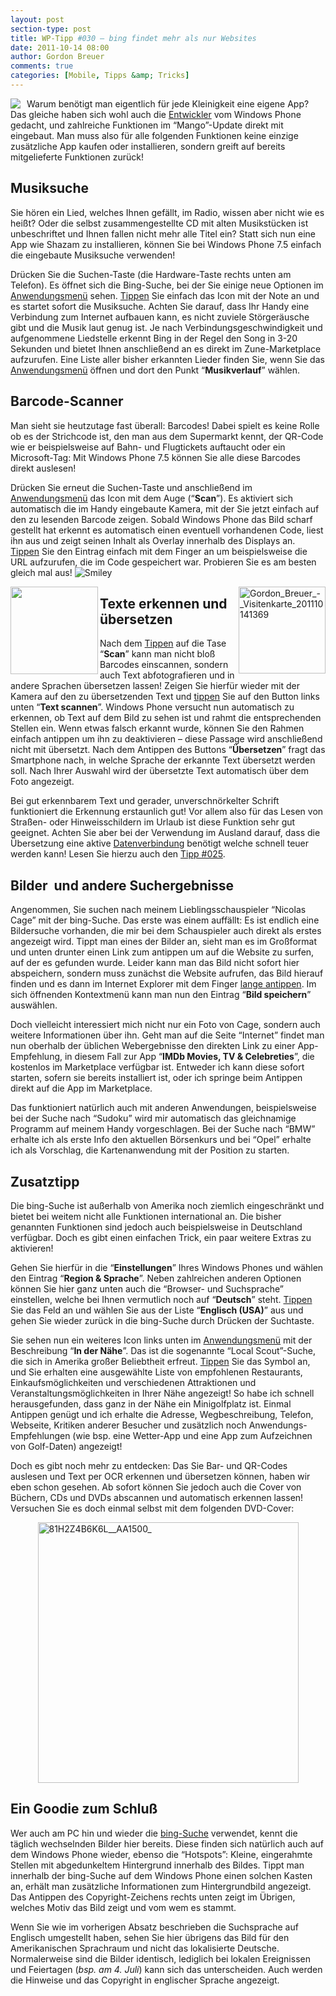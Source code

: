 ```yaml
---
layout: post
section-type: post
title: WP-Tipp #030 – bing findet mehr als nur Websites
date: 2011-10-14 08:00
author: Gordon Breuer
comments: true
categories: [Mobile, Tipps &amp; Tricks]
---
```

<p><img style="margin: 0px 10px 0px 0px; display: inline; float: left" align="left" src="http://anheledirwp.blob.core.windows.net/wordpress/2011/10/internetmg.png" /></p>  <p>Warum benötigt man eigentlich für jede Kleinigkeit eine eigene App? Das gleiche haben sich wohl auch die <a href="http://dotnet-forum.de/forums/default.aspx?GroupID=32">Entwickler</a> vom Windows Phone gedacht, und zahlreiche Funktionen im “Mango”-Update direkt mit eingebaut. Man muss also für alle folgenden Funktionen keine einzige zusätzliche App kaufen oder installieren, sondern greift auf bereits mitgelieferte Funktionen zurück!</p>  <h2>Musiksuche</h2>  <p>Sie hören ein Lied, welches Ihnen gefällt, im Radio, wissen aber nicht wie es heißt? Oder die selbst zusammengestellte CD mit alten Musikstücken ist unbeschriftet und Ihnen fallen nicht mehr alle Titel ein? Statt sich nun eine App wie Shazam zu installieren, können Sie bei Windows Phone 7.5 einfach die eingebaute Musiksuche verwenden!</p>  <p>Drücken Sie die Suchen-Taste (die Hardware-Taste rechts unten am Telefon). Es öffnet sich die Bing-Suche, bei der Sie einige neue Optionen im <a href="/post/2011/09/05/WP7-Tipp-002-%E2%80%93-Das-Anwendungs-und-Kontextmenu.aspx">Anwendungsmenü</a> sehen. <a href="/post/2011/09/12/WP7-Tipp-007-%E2%80%93-Standard-Gesten.aspx">Tippen</a> Sie einfach das Icon mit der Note an und es startet sofort die Musiksuche. Achten Sie darauf, dass Ihr Handy eine Verbindung zum Internet aufbauen kann, es nicht zuviele Störgeräusche gibt und die Musik laut genug ist. Je nach Verbindungsgeschwindigkeit und aufgenommene Liedstelle erkennt Bing in der Regel den Song in 3-20 Sekunden und bietet Ihnen anschließend an es direkt im Zune-Marketplace aufzurufen. Eine Liste aller bisher erkannten Lieder finden Sie, wenn Sie das <a href="/post/2011/09/05/WP7-Tipp-002-%E2%80%93-Das-Anwendungs-und-Kontextmenu.aspx">Anwendungsmenü</a> öffnen und dort den Punkt “<strong>Musikverlauf</strong>” wählen.</p>  <h2>Barcode-Scanner</h2>  <p>Man sieht sie heutzutage fast überall: Barcodes! Dabei spielt es keine Rolle ob es der Strichcode ist, den man aus dem Supermarkt kennt, der QR-Code wie er beispielsweise auf Bahn- und Flugtickets auftaucht oder ein Microsoft-Tag: Mit Windows Phone 7.5 können Sie alle diese Barcodes direkt auslesen!</p>  <p>Drücken Sie erneut die Suchen-Taste und anschließend im <a href="/post/2011/09/05/WP7-Tipp-002-%E2%80%93-Das-Anwendungs-und-Kontextmenu.aspx">Anwendungsmenü</a> das Icon mit dem Auge (“<strong>Scan</strong>”). Es aktiviert sich automatisch die im Handy eingebaute Kamera, mit der Sie jetzt einfach auf den zu lesenden Barcode zeigen. Sobald Windows Phone das Bild scharf gestellt hat erkennt es automatisch einen eventuell vorhandenen Code, liest ihn aus und zeigt seinen Inhalt als Overlay innerhalb des Displays an. <a href="/post/2011/09/12/WP7-Tipp-007-%E2%80%93-Standard-Gesten.aspx">Tippen</a> Sie den Eintrag einfach mit dem Finger an um beispielsweise die URL aufzurufen, die im Code gespeichert war. Probieren Sie es am besten gleich mal aus! <img style="border-bottom-style: none; border-left-style: none; border-top-style: none; border-right-style: none" class="wlEmoticon wlEmoticon-smile" alt="Smiley" src="http://anheledirwp.blob.core.windows.net/wordpress/2011/10/wlEmoticon-smile3.png" /></p>  <p><img style="display: inline; float: left" align="left" src="http://qrcode.kaywa.com/img.php?s=5&amp;d=http%3A%2F%2Fwww.windowsphone.com%2Fde-DE%2Fapps%2Fae383e79-bf39-e011-854c-00237de2db9e" width="140" height="140" /><a href="http://static.gordon-breuer.de/img/WP-Tipp-030--Viele-Kleinigkeiten-die-das_8E6C/Gordon_Breuer_-_Visitenkarte_201110141369.png"><img style="background-image: none; border-right-width: 0px; padding-left: 0px; padding-right: 0px; display: inline; float: right; border-top-width: 0px; border-bottom-width: 0px; border-left-width: 0px; padding-top: 0px" title="Gordon_Breuer_-_Visitenkarte_201110141369" border="0" alt="Gordon_Breuer_-_Visitenkarte_201110141369" align="right" src="http://anheledirwp.blob.core.windows.net/wordpress/2011/10/Gordon_Breuer_-_Visitenkarte_201110141369_thumb.png" width="139" height="139" /></a></p>  <h2 class="clear">Texte erkennen und übersetzen</h2>  <p>Nach dem <a href="/post/2011/09/12/WP7-Tipp-007-%E2%80%93-Standard-Gesten.aspx">Tippen</a> auf die Tase “<strong>Scan</strong>” kann man nicht bloß Barcodes einscannen, sondern auch Text abfotografieren und in andere Sprachen übersetzen lassen! Zeigen Sie hierfür wieder mit der Kamera auf den zu übersetzenden Text und <a href="/post/2011/09/12/WP7-Tipp-007-%E2%80%93-Standard-Gesten.aspx">tippen</a> Sie auf den Button links unten “<strong>Text scannen</strong>”. Windows Phone versucht nun automatisch zu erkennen, ob Text auf dem Bild zu sehen ist und rahmt die entsprechenden Stellen ein. Wenn etwas falsch erkannt wurde, können Sie den Rahmen einfach antippen um ihn zu deaktivieren – diese Passage wird anschließend nicht mit übersetzt. Nach dem Antippen des Buttons “<strong>Übersetzen</strong>” fragt das Smartphone nach, in welche Sprache der erkannte Text übersetzt werden soll. Nach Ihrer Auswahl wird der übersetzte Text automatisch über dem Foto angezeigt.</p>  <p>Bei gut erkennbarem Text und gerader, unverschnörkelter Schrift funktioniert die Erkennung erstaunlich gut! Vor allem also für das Lesen von Straßen- oder Hinweisschildern im Urlaub ist diese Funktion sehr gut geeignet. Achten Sie aber bei der Verwendung im Ausland darauf, dass die Übersetzung eine aktive <a href="/post/2011/10/07/WP-Tipp-025-&ndash;-Datenverbindungen.aspx">Datenverbindung</a> benötigt welche schnell teuer werden kann! Lesen Sie hierzu auch den <a href="/post/2011/10/07/WP-Tipp-025-&ndash;-Datenverbindungen.aspx">Tipp #025</a>.</p>  <h2>Bilder&#160; und andere Suchergebnisse</h2>  <p>Angenommen, Sie suchen nach meinem Lieblingsschauspieler “Nicolas Cage” mit der bing-Suche. Das erste was einem auffällt: Es ist endlich eine Bildersuche vorhanden, die mir bei dem Schauspieler auch direkt als erstes angezeigt wird. Tippt man eines der Bilder an, sieht man es im Großformat und unten drunter einen Link zum antippen um auf die Website zu surfen, auf der es gefunden wurde. Leider kann man das Bild nicht sofort hier abspeichern, sondern muss zunächst die Website aufrufen, das Bild hierauf finden und es dann im Internet Explorer mit dem Finger <a href="/post/2011/09/12/WP7-Tipp-007-%E2%80%93-Standard-Gesten.aspx">lange antippen</a>. Im sich öffnenden Kontextmenü kann man nun den Eintrag “<strong>Bild speichern</strong>” auswählen.</p>  <p>Doch vielleicht interessiert mich nicht nur ein Foto von Cage, sondern auch weitere Informationen über ihn. Geht man auf die Seite “Internet” findet man nun oberhalb der üblichen Webergebnisse den direkten Link zu einer App-Empfehlung, in diesem Fall zur App “<strong>IMDb Movies, TV &amp; Celebreties</strong>”, die kostenlos im Marketplace verfügbar ist. Entweder ich kann diese sofort starten, sofern sie bereits installiert ist, oder ich springe beim Antippen direkt auf die App im Marketplace.</p>  <p>Das funktioniert natürlich auch mit anderen Anwendungen, beispielsweise bei der Suche nach “Sudoku” wird mir automatisch das gleichnamige Programm auf meinem Handy vorgeschlagen. Bei der Suche nach “BMW” erhalte ich als erste Info den aktuellen Börsenkurs und bei “Opel” erhalte ich als Vorschlag, die Kartenanwendung mit der Position zu starten.</p>  <h2>Zusatztipp</h2>  <p>Die bing-Suche ist außerhalb von Amerika noch ziemlich eingeschränkt und bietet bei weitem nicht alle Funktionen international an. Die bisher genannten Funktionen sind jedoch auch beispielsweise in Deutschland verfügbar. Doch es gibt einen einfachen Trick, ein paar weitere Extras zu aktivieren!</p>  <p>Gehen Sie hierfür in die “<strong>Einstellungen</strong>” Ihres Windows Phones und wählen den Eintrag “<strong>Region &amp; Sprache</strong>”. Neben zahlreichen anderen Optionen können Sie hier ganz unten auch die “Browser- und Suchsprache” einstellen, welche bei Ihnen vermutlich noch auf “<strong>Deutsch</strong>” steht. <a href="/post/2011/09/12/WP7-Tipp-007-%E2%80%93-Standard-Gesten.aspx">Tippen</a> Sie das Feld an und wählen Sie aus der Liste “<strong>Englisch (USA)</strong>” aus und gehen Sie wieder zurück in die bing-Suche durch Drücken der Suchtaste.</p>  <p>Sie sehen nun ein weiteres Icon links unten im <a href="/post/2011/09/05/WP7-Tipp-002-%E2%80%93-Das-Anwendungs-und-Kontextmenu.aspx">Anwendungsmenü</a> mit der Beschreibung “<strong>In der Nähe</strong>”. Das ist die sogenannte “Local Scout”-Suche, die sich in Amerika großer Beliebtheit erfreut. <a href="/post/2011/09/12/WP7-Tipp-007-%E2%80%93-Standard-Gesten.aspx">Tippen</a> Sie das Symbol an, und Sie erhalten eine ausgewählte Liste von empfohlenen Restaurants, Einkaufsmöglichkeiten und verschiedenen Attraktionen und Veranstaltungsmöglichkeiten in Ihrer Nähe angezeigt! So habe ich schnell herausgefunden, dass ganz in der Nähe ein Minigolfplatz ist. Einmal Antippen genügt und ich erhalte die Adresse, Wegbeschreibung, Telefon, Webseite, Kritiken anderer Besucher und zusätzlich noch Anwendungs-Empfehlungen (wie bsp. eine Wetter-App und eine App zum Aufzeichnen von Golf-Daten) angezeigt!</p>  <p>Doch es gibt noch mehr zu entdecken: Das Sie Bar- und QR-Codes auslesen und Text per OCR erkennen und übersetzen können, haben wir eben schon gesehen. Ab sofort können Sie jedoch auch die Cover von Büchern, CDs und DVDs abscannen und automatisch erkennen lassen! Versuchen Sie es doch einmal selbst mit dem folgenden DVD-Cover:</p>  <p><a href="http://www.amazon.de/gp/product/B0007QN8B0/ref=as_li_ss_tl?ie=UTF8&amp;tag=ausbildungz0b-21&amp;linkCode=as2&amp;camp=1638&amp;creative=19454&amp;creativeASIN=B0007QN8B0"><img style="background-image: none; border-bottom: 0px; border-left: 0px; padding-left: 0px; padding-right: 0px; display: block; float: none; margin-left: auto; border-top: 0px; margin-right: auto; border-right: 0px; padding-top: 0px" title="81H2Z4B6K6L__AA1500_" border="0" alt="81H2Z4B6K6L__AA1500_" src="http://anheledirwp.blob.core.windows.net/wordpress/2011/10/81H2Z4B6K6L__AA1500_.jpg" width="417" height="417" /></a></p>  <h2>Ein Goodie zum Schluß</h2>  <p>Wer auch am PC hin und wieder die <a href="http://www.bing.com/?mkt=en-us">bing-Suche</a> verwendet, kennt die täglich wechselnden Bilder hier bereits. Diese finden sich natürlich auch auf dem Windows Phone wieder, ebenso die “Hotspots”: Kleine, eingerahmte Stellen mit abgedunkeltem Hintergrund innerhalb des Bildes. Tippt man innerhalb der bing-Suche auf dem Windows Phone einen solchen Kasten an, erhält man zusätzliche Informationen zum Hintergrundbild angezeigt. Das Antippen des Copyright-Zeichens rechts unten zeigt im Übrigen, welches Motiv das Bild zeigt und vom wem es stammt.</p>  <p>Wenn Sie wie im vorherigen Absatz beschrieben die Suchsprache auf Englisch umgestellt haben, sehen Sie hier übrigens das Bild für den Amerikanischen Sprachraum und nicht das lokalisierte Deutsche. Normalerweise sind die Bilder identisch, lediglich bei lokalen Ereignissen und Feiertagen (<em>bsp. am 4. Juli</em>) kann sich das unterscheiden. Auch werden die Hinweise und das Copyright in englischer Sprache angezeigt.</p>
